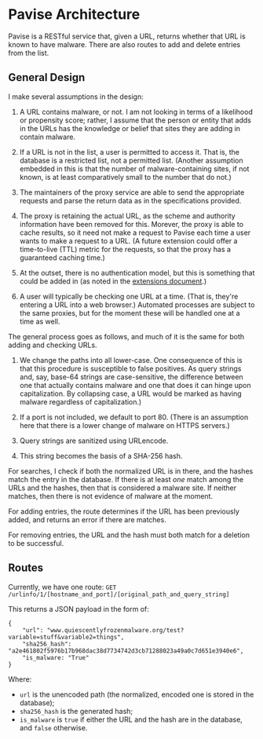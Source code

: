 # Pavise Architecture

Pavise is a RESTful service that, given a URL, returns whether that URL is known to have malware. There are also routes to add and delete entries from the list.

## General Design

I make several assumptions in the design:

1. A URL contains malware, or not. I am not looking in terms of a likelihood or propensity score; rather, I assume that the person or entity that adds in the URLs has the knowledge or belief that sites they are adding in contain malware.

2. If a URL is not in the list, a user is permitted to access it. That is, the database is a restricted list, not a permitted list. (Another assumption embedded in this is that the number of malware-containing sites, if not known, is at least comparatively small to the number that do not.)

3. The maintainers of the proxy service are able to send the appropriate requests and parse the return data as in the specifications provided.

4. The proxy is retaining the actual URL, as the scheme and authority information have been removed for this. Morever, the proxy is able to cache results, so it need not make a request to Pavise each time a user wants to make a request to a URL. (A future extension could offer a time-to-live (TTL) metric for the requests, so that the proxy has a guaranteed caching time.)

5. At the outset, there is no authentication model, but this is something that could be added in (as noted in the [extensions document](extensions.md).)

6. A user will typically be checking one URL at a time. (That is, they're entering a URL into a web browser.) Automated processes are subject to the same proxies, but for the moment these will be handled one at a time as well.

The general process goes as follows, and much of it is the same for both adding and checking URLs.

1. We change the paths into all lower-case. One consequence of this is that this procedure is susceptible to false positives. As query strings and, say, base-64 strings are case-sensitive, the difference between one that actually contains malware and one that does it can hinge upon capitalization. By collapsing case, a URL would be marked as having malware regardless of capitalization.)

2. If a port is not included, we default to port 80. (There is an assumption here that there is a lower change of malware on HTTPS servers.)

3. Query strings are sanitized using URLencode.

4. This string becomes the basis of a SHA-256 hash.

For searches, I check if both the normalized URL is in there, and the hashes match the entry in the database. If there is at least _one_ match among the URLs and the hashes, then that is considered a malware site. If neither matches, then there is not evidence of malware at the moment.

For adding entries, the route determines if the URL has been previously added, and returns an error if there are matches.

For removing entries, the URL and the hash must both match for a deletion to be successful.

## Routes

Currently, we have one route:
`GET /urlinfo/1/[hostname_and_port]/[original_path_and_query_string]`

This returns a JSON payload in the form of:

```
{
    "url": "www.quiescentlyfrozenmalware.org/test?variable=stuff&variable2=things",
    "sha256_hash": "a2e461802f5976b17b968dac38d7734742d3cb71288023a49a0c7d651e3940e6",
    "is_malware: "True"
}
```

Where:
* `url` is the unencoded path (the normalized, encoded one is stored in the database);
* `sha256_hash` is the generated hash;
* `is_malware` is `true` if either the URL and the hash are in the database, and `false` otherwise.
